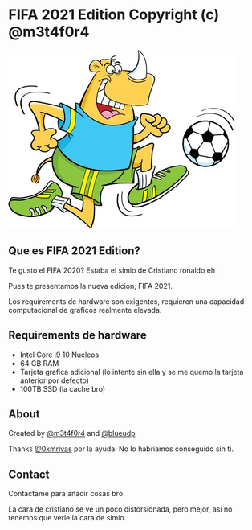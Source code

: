 # FIFA 2021 Edition Copyright (c) @m3t4f0r4

![Logo](logo.jpg)

## Que es FIFA 2021 Edition?

Te gusto el FIFA 2020? Estaba el simio de Cristiano ronaldo eh

Pues te presentamos la nueva edicion, FIFA 2021.

Los requirements de hardware son exigentes, requieren una capacidad computacional de graficos realmente elevada.

## Requirements de hardware

- Intel Core i9 10 Nucleos
- 64 GB RAM
- Tarjeta grafica adicional (lo intente sin ella y se me quemo la tarjeta anterior por defecto)
- 100TB SSD (la cache bro)

## About

Created by [@m3t4f0r4](https://twitter.com/Frantkdz) and [@blueudp](https://twitter.com/blueudp)

Thanks [@0xmrivas](https://twitter.com/0xmrivas) por la ayuda. No lo habriamos conseguido sin ti.

## Contact

Contactame para añadir cosas bro

La cara de cristiano se ve un poco distorsionada, pero mejor, asi no tenemos que verle la cara de simio.


